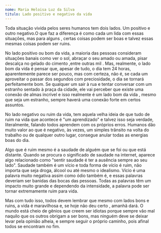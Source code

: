 ```yaml
---
nome: Maria Heloisa Luz da Silva
titulo: Lado positivo e negativo da vida
---
```



Toda situação vivida pelos seres humanos tem dois lados. Um positivo e outro negativo.O que faz a diferença é como cada um lida com essas situações, mas para  alguns , certas coisas podem ser boas e talvez essas mesmas coisas podem ser ruins.

No lado positivo ou bom da vida,  a maioria das pessoas consideram situações  banais como ver o sol, abraçar o seu amado ou amada, pisar descalça no gelado do cimento ,entre outras mil . Mas,  realmente,  o lado bom da vida é pensar que, apesar de tudo,  o dia tem 24 horas, aparentemente parece ser pouco,  mas com certeza,  não é, se cada um aproveitar o passar dos segundos com preciosidade,  o dia se tornará perfeitamente bom. Se qualquer um sair à  rua e tentar conversar com um estranho sentado à  praça da cidade,  ele vai perceber que existe uma conexão de almas incrível e isso realmente é um lado bom da vida , mesmo que seja um estranho,  sempre haverá uma conexão forte em certos assuntos.

No lado negativo ou ruim da vida, tem aquela velha ideia de que tudo de  ruim na vida que acontece  é  "um aprendizado" e talvez isso seja verdade, literalmente, falando todos aprendem com os próprios erros. Humanos dão muito valor ao que é negativo, às vezes, um simples trânsito na volta do trabalho ou de qualquer outro lugar, consegue anular todas as energias boas do dia.

Algo que é ruim mesmo é a saudade de alguém que se foi ou que está distante. Quando se procura o significado de saudade na internet, aparece algo relacionado como "sentir saudade é ter a ausência sempre ao seu lado". Saudade também é um vício e toda forma de vício é ruim, não importa que seja droga, álcool ou até mesmo o idealismo. Vício é uma palavra muito negativa assim como ódio também é, e essas palavras deveriam ser banidas das bocas das pessoas. Todas as palavras têm um impacto muito grande e dependendo da intensidade,  a palavra pode ser tornar extremamente ruim para vida.

Mas com tudo isso,  todos devem lembrar que mesmo com lados bons e ruins,  a vida é maravilhosa e,  se hoje não deu certo , amanhã dará. O mundo está cheio de gênios que creem ser idiotas porque sempre vão mal naquilo que os outros obrigam a ser bons, mas ninguém deve se deixar levar pela opinião alheia,  e sempre seguir o próprio caminho, pois afinal todos se encontram no fim.



